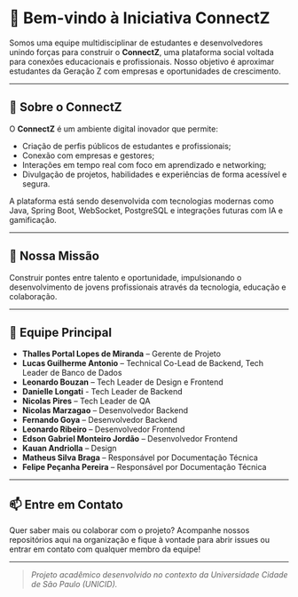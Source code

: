 # 👋 Bem-vindo à Iniciativa ConnectZ

Somos uma equipe multidisciplinar de estudantes e desenvolvedores unindo forças para construir o **ConnectZ**, uma plataforma social voltada para conexões educacionais e profissionais. Nosso objetivo é aproximar estudantes da Geração Z com empresas e oportunidades de crescimento.

---

## 🚀 Sobre o ConnectZ

O **ConnectZ** é um ambiente digital inovador que permite:

* Criação de perfis públicos de estudantes e profissionais;
* Conexão com empresas e gestores;
* Interações em tempo real com foco em aprendizado e networking;
* Divulgação de projetos, habilidades e experiências de forma acessível e segura.

A plataforma está sendo desenvolvida com tecnologias modernas como Java, Spring Boot, WebSocket, PostgreSQL e integrações futuras com IA e gamificação.

---

## 🧠 Nossa Missão

Construir pontes entre talento e oportunidade, impulsionando o desenvolvimento de jovens profissionais através da tecnologia, educação e colaboração.

---

## 👥 Equipe Principal

* **Thalles Portal Lopes de Miranda** – Gerente de Projeto
* **Lucas Guilherme Antonio** – Technical Co-Lead de Backend, Tech Leader de Banco de Dados
* **Leonardo Bouzan** – Tech Leader de Design e Frontend
* **Danielle Longati** - Tech Leader de Backend
* **Nicolas Pires** – Tech Leader de QA
* **Nicolas Marzagao** – Desenvolvedor Backend
* **Fernando Goya** – Desenvolvedor Backend
* **Leonardo Ribeiro** – Desenvolvedor Frontend
* **Edson Gabriel Monteiro Jordão** – Desenvolvedor Frontend
* **Kauan Andriolla** – Design
* **Matheus Silva Braga** – Responsável por Documentação Técnica
* **Felipe Peçanha Pereira** – Responsável por Documentação Técnica

---

## 📫 Entre em Contato

Quer saber mais ou colaborar com o projeto?
Acompanhe nossos repositórios aqui na organização e fique à vontade para abrir issues ou entrar em contato com qualquer membro da equipe!

---

> *Projeto acadêmico desenvolvido no contexto da Universidade Cidade de São Paulo (UNICID).*
